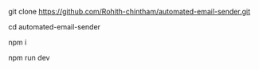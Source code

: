 git clone https://github.com/Rohith-chintham/automated-email-sender.git

cd automated-email-sender

npm i

npm run dev
